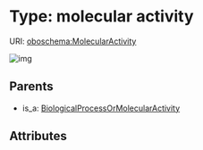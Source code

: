 
# Type: molecular activity




URI: [oboschema:MolecularActivity](http://purl.obolibrary.org/oboschema/MolecularActivity)


![img](http://yuml.me/diagram/nofunky;dir:TB/class/[OrganismTaxon],[BiologicalProcessOrMolecularActivity]^-[MolecularActivity],[BiologicalProcessOrMolecularActivity])

## Parents

 *  is_a: [BiologicalProcessOrMolecularActivity](BiologicalProcessOrMolecularActivity.md)

## Attributes


